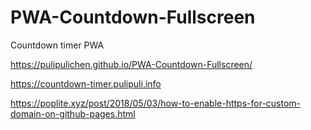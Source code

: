 # PWA-Countdown-Fullscreen
Countdown timer PWA

https://pulipulichen.github.io/PWA-Countdown-Fullscreen/

https://countdown-timer.pulipuli.info


https://poplite.xyz/post/2018/05/03/how-to-enable-https-for-custom-domain-on-github-pages.html